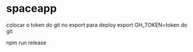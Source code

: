 # spaceapp

colocar o token do git no export para deploy 
export GH_TOKEN=token do git 

npm run release
